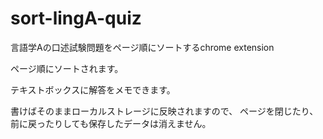 # sort-lingA-quiz
言語学Aの口述試験問題をページ順にソートするchrome extension

ページ順にソートされます。

テキストボックスに解答をメモできます。

書けばそのままローカルストレージに反映されますので、
ページを閉じたり、前に戻ったりしても保存したデータは消えません。
